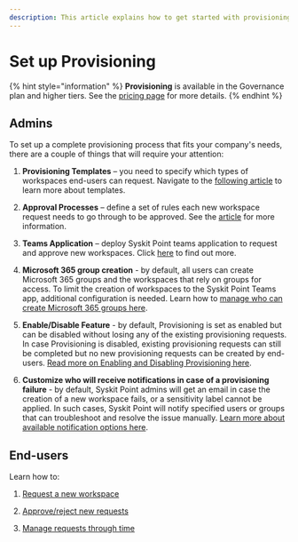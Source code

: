 ```yaml
---
description: This article explains how to get started with provisioning in Syskit Point. Provisioning workflow helps you streamline workspace creation and prevent uncontrolled growth. 
---
```


# Set up Provisioning 

{% hint style="information" %}
**Provisioning** is available in the Governance plan and higher tiers. See the [pricing page](https://www.syskit.com/products/point/pricing/) for more details.
{% endhint %}

## Admins 

To set up a complete provisioning process that fits your company's needs, there are a couple of things that will require your attention: 

1) **Provisioning Templates** – you need to specify which types of workspaces end-users can request. Navigate to the [following article](templates.md) to learn more about templates.

2) **Approval Processes** – define a set of rules each new workspace request needs to go through to be approved. See the [article](approval-processes.md) for more information.

3) **Teams Application** – deploy Syskit Point teams application to request and approve new workspaces. Click [here](../syskit-point-teams-app.md) to find out more.

4) **Microsoft 365 group creation** - by default, all users can create Microsoft 365 groups and the workspaces that rely on groups for access. To limit the creation of workspaces to the Syskit Point Teams app, additional configuration is needed. Learn how to [manage who can create Microsoft 365 groups here](restrict-group-creation.md).

5) **Enable/Disable Feature** - by default, Provisioning is set as enabled but can be disabled without losing any of the existing provisioning requests. In case Provisioning is disabled, existing provisioning requests can still be completed but no new provisioning requests can be created by end-users. [Read more on Enabling and Disabling Provisioning here](enable-disable-provisioning.md).

6) **Customize who will receive notifications in case of a provisioning failure** - by default, Syskit Point admins will get an email in case the creation of a new workspace fails, or a sensitivity label cannot be applied. In such cases, Syskit Point will notify specified users or groups that can troubleshoot and resolve the issue manually. [Learn more about available notification options here](configure-provisioning-failure-notifications.md).

## End-users 

Learn how to: 

1) [Request a new workspace](../../point-collaborators/manage-workspaces/request-new-workspace.md) 

2) [Approve/reject new requests](approve-reject-requests.md) 

3) [Manage requests through time](manage-requests.md)
